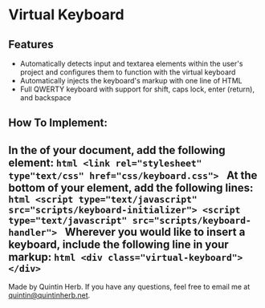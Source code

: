 # Virtual Keyboard
## Features
+ Automatically detects input and textarea elements within the user's project and configures them to function with the virtual keyboard
+ Automatically injects the keyboard's markup with one line of HTML
+ Full QWERTY keyboard with support for shift, caps lock, enter (return), and backspace
## How To Implement:
In the <head> of your document, add the following element:
    ```html
    <link rel="stylesheet" type"text/css" href="css/keyboard.css">
    ```
At the bottom of your <body> element, add the following lines:
    ```html
    <script type="text/javascript" src="scripts/keyboard-initializer">
    <script type="text/javascript" src="scripts/keyboard-handler">
    ```
Wherever you would like to insert a keyboard, include the following line in your markup:
    ```html
    <div class="virtual-keyboard"></div>
    ```
---
Made by Quintin Herb.
If you have any questions, feel free to email me at quintin@quintinherb.net.
